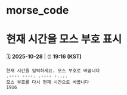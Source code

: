 # morse_code
# 현재 시간을 모스 부호 표시
<!-- MORSE_TIME_START -->
🗓️ **2025-10-28** | ⏰ **19:16 (KST)**

```
현재 시간을 입력하세요. 모스 부호로 바꿉니다
.---- ----. .---- -....
모스 부호를 다시 현재 시간으로 바꿉니다
1916
```
<!-- MORSE_TIME_END -->
